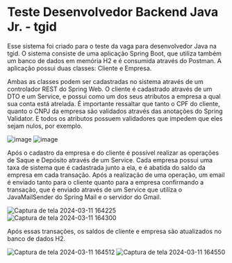 # Teste Desenvolvedor Backend Java Jr. - tgid
Esse sistema foi criado para o teste da vaga para desenvolvedor Java na tgid.
O sistema consiste de uma aplicação Spring Boot, que utiliza também um banco de dados em memória H2 e é consumida através do Postman.
A aplicação possui duas classes: Cliente e Empresa.

Ambas as classes podem ser cadastradas no sistema através de um controlador REST do Spring Web. O cliente é cadastrado através de um DTO e um Service, e possui como um dos seus atributos a empresa a qual sua conta está atrelada.
É importante ressaltar que tanto o CPF do cliente, quanto o CNPJ da empresa são validados através das anotações do Spring Validator. E todos os atributos possuem validadores que impedem que eles sejam nulos, por exemplo.

![image](https://github.com/lucas-olmelo/java-teste-developer/assets/112345359/093f3a09-26c6-4c94-9448-dbfb1cd0ad01)
![image](https://github.com/lucas-olmelo/java-teste-developer/assets/112345359/c4510ab5-ea47-4ba4-b175-0ba866299dce)

Após o cadastro da empresa e do cliente é possível realizar as operações de Saque e Depósito através de um Service. Cada empresa possui uma taxa de sistema que é cadastrada junto a ela, e é abatida do saldo da empresa em cada transação.
Após a realização de uma operação, um email é enviado tanto para o cliente quanto para a empresa confirmando a transação, que é enviado através de um Service que utiliza o JavaMailSender do Spring Mail e o servidor do Gmail.

![Captura de tela 2024-03-11 164225](https://github.com/lucas-olmelo/java-teste-developer/assets/112345359/2403b57a-d5f1-4186-8e37-05e4fd2f06db)
![Captura de tela 2024-03-11 164300](https://github.com/lucas-olmelo/java-teste-developer/assets/112345359/4b5ec6ec-891a-4dff-b724-c887d580980e)

Após essas transações, os saldos de cliente e empresa são atualizados no banco de dados H2.

![Captura de tela 2024-03-11 164512](https://github.com/lucas-olmelo/java-teste-developer/assets/112345359/c6017d16-b280-4ee8-b1df-6cb78fed38df)
![Captura de tela 2024-03-11 164550](https://github.com/lucas-olmelo/java-teste-developer/assets/112345359/bf16abd9-48ed-4ece-a50c-e051ded3a150)
